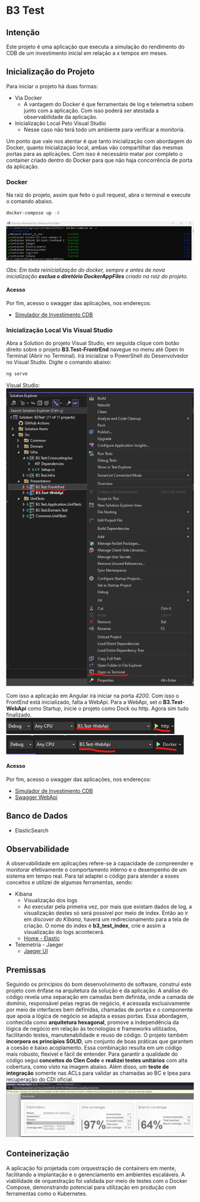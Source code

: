 
# B3 Test
## Intenção
Este projeto é uma aplicação que executa a simulação do rendimento do CDB de um investimento inicial em relação a x tempos em meses.

## Inicialização do Projeto
Para iniciar o projeto há duas formas: 
* Via Docker
	* A vantagem do Docker é que ferramentais de log e telemetria sobem junto com a aplicação. Com isso poderá ser atestada a observabilidade da aplicação. 
* Inicialização Local Pelo Visual Studio
	* Nesse caso não terá todo um ambiente para verificar a monitoria.

Um ponto que vale nos atentar é que tanto inicialização com abordagem do Docker, quanto Inicialização local, ambas vão compartilhar das mesmas portas para as aplicações. Com isso é necessário matar por completo o container criado dentro do Docker para que não haja concorrência de porta da aplicação.

### Docker
Na raiz do projeto, assim que feito o pull request, abra o terminal e execute o comando abaixo.   
```bash
docker-compose up -d
```
![PowerShell](img/start-all-docker.png)

*Obs: Em toda reinicialização do docker, sempre e antes de nova inicialização **exclua o diretório DockerAppFiles** criado na raiz do projeto.*

#### Acesso
Por fim, acesso o swagger das aplicações, nos endereços:
* [Simulador de Investimento CDB](http://localhost:4200/)

### Inicialização Local Vis Visual Studio
Abra a Solution do projeto Visual Studio, em seguida clique com botão direito sobre o projeto **B3.Test-FrontrEnd** navegue no menu até Open In Terminal (Abrir no Terminal). Irá inicializar o PowerShell do Desenvolvedor no Visual Studio. 
Digite o comando abaixo:
```bash
ng serve
```
Visual Studio:
![PowerShell](img/init-frontend.png)

Com isso a aplicação em Angular irá iniciar na porta *4200*. Com isso o FrontEnd está inicializado, falta a WebApi.
Para a WebApi, set o **B3.Test-WebApi** como Startup, inicie o projeto como Dock ou http. Agora sim tudo finalizado.
![WebApi](img/webapi-init-http.png)
![WebApi](img/webapi-init-dock.png)

#### Acesso
Por fim, acesso o swagger das aplicações, nos endereços:
* [Simulador de Investimento CDB](http://localhost:4200/)
* [Swagger WebApi](http://localhost:32805/swagger/index.html)

## Banco de Dados
* ElasticSearch

## Observabilidade
A observabilidade em aplicações refere-se à capacidade de compreender e monitorar efetivamente o comportamento interno e o desempenho de um sistema em tempo real. Para tal adaptei o código para atender a esses conceitos e utilizei de algumas ferramentas, sendo:
* Kibana
    * Visualização dos logs
    * Ao executar pela primeira vez, por mais que existam dados de log, a visualização destes só será possível por meio de index. Então ao ir em *discover do Kibana*, haverá um redirecionamento para a tela de criação.  O nome do index é **b3_test_index**, crie e assim a visualização do logs acontecerá.
    * [Home - Elastic](http://localhost:5601/app/home#/)
* Telemetria - Jaeger
    * [Jaeger UI](http://localhost:16686/search)

## Premissas
Seguindo os princípios do bom desenvolvimento de software, construí este projeto com ênfase na arquitetura da solução e da aplicação. A análise do código revela uma separação em camadas bem definida, onde a camada de domínio, responsável pelas regras de negócio, é acessada exclusivamente por meio de interfaces bem definidas, chamadas de portas e o componente que apoia a lógica de negócio se adapta a essas portas. Essa abordagem, conhecida como **arquitetura hexagonal**, promove a independência da lógica de negócio em relação às tecnologias e frameworks utilizados, facilitando testes, manutenabilidade e reuso de código. O projeto também **incorpora os princípios SOLID**, um conjunto de boas práticas que garantem a coesão e baixo acoplamento. Essa combinação resulta em um código mais robusto, flexível e fácil de entender. 
Para garantir a qualidade do código segui **conceitos do Clen Code** e **realizei testes unitários** com alta cobertura, como visto na imagem abaixo. Além disso, um **teste de integração** somente nas ACLs para validar as chamadas ao BC e Ipea para recuperação do CDI oficial.
![PowerShell](img/test-coverage.png) 


## Conteinerização
A aplicação foi projetada com orquestração de containers em mente, facilitando a implantação e o gerenciamento em ambientes escaláveis. A viabilidade de orquestração foi validada por meio de testes com o Docker Compose, demonstrando potencial para utilização em produção com ferramentas como o Kubernetes.
